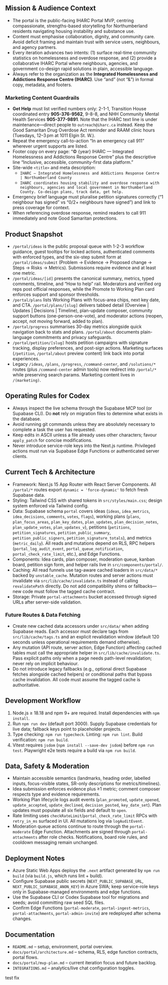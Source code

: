 ## Mission & Audience Context
- The portal is the public-facing IHARC Portal MVP, centring compassionate, strengths-based storytelling for Northumberland residents navigating housing instability and substance use.
- Content must emphasise collaboration, dignity, and community care. Avoid deficit framing and maintain trust with service users, neighbours, and agency partners.
- Every iteration advances two intents: (1) surface real-time community statistics on homelessness and overdose response, and (2) provide a collaborative IHARC Portal where neighbours, agencies, and government co-design rapid solutions in plain, accessible language.
- Always refer to the organization as the **Integrated Homelessness and Addictions Response Centre (IHARC)**. Use “and” (not “&”) in formal copy, metadata, and footers.

### Marketing Content Guardrails
- **Get Help** must list verified numbers only: 2-1-1, Transition House coordinated entry **905-376-9562**, 9-8-8, and NHH Community Mental Health Services **905-377-9891**. Note that the IHARC text line is under maintenance—direct people to `outreach@iharc.ca` instead. Keep the Good Samaritan Drug Overdose Act reminder and RAAM clinic hours (Tuesdays, 12–3 pm at 1011 Elgin St. W.).
- Repeat the emergency call-to-action “In an emergency call 911” wherever urgent supports are listed.
- Footer copy on every page: “© {year} IHARC — Integrated Homelessness and Addictions Response Centre” plus the descriptive line “Inclusive, accessible, community-first data platform.”
- Site-wide `<title>` and meta description:  
  - `IHARC — Integrated Homelessness and Addictions Response Centre | Northumberland County`  
  - `IHARC coordinates housing stability and overdose response with neighbours, agencies and local government in Northumberland County. Co-design plans, track data, get help.`
- Emergency brief language must pluralise petition signatures correctly (“1 neighbour has signed” vs “0/2+ neighbours have signed”) and link to press coverage for context.
- When referencing overdose response, remind readers to call 911 immediately and note Good Samaritan protections.

## Product Snapshot
- `/portal/ideas` is the public proposal queue with 1-2-3 workflow guidance, guest tooltips for locked actions, authenticated comments with enforced types, and the six-step submit form at `/portal/ideas/submit` (Problem → Evidence → Proposed change → Steps → Risks → Metrics). Submissions require evidence and at least one metric.
- `/portal/ideas/[id]` presents the canonical summary, metrics, typed comments, timeline, and “How to help” rail. Moderators and verified org reps post official responses, while the Promote to Working Plan card enforces support and sponsor thresholds.
- `/portal/plans` lists Working Plans with focus-area chips, next key date, and CTA. `/portal/plans/[slug]` delivers tabbed detail (Overview | Updates | Decisions | Timeline), plan-update composer, community support buttons (one-person-one-vote), and moderator actions (reopen, accept, not moving forward, added to plan).
- `/portal/progress` summarises 30-day metrics alongside quick navigation back to stats and plans. `/portal/about` documents plain-language commitments and privacy safeguards.
- `/portal/petition/[slug]` hosts petition campaigns with signature tracking, display preferences, and post-sign actions. Marketing surfaces (`/petition`, `/portal/about` preview content) link back into portal experiences.
- Legacy `/ideas`, `/plans`, `/progress`, `/command-center`, and `/solutions/*` routes (plus `/command-center` admin tools) now redirect into `/portal/*` while preserving search params. Marketing content lives in `/(marketing)`.

## Operating Rules for Codex
- Always inspect the live schema through the Supabase MCP tool (or Supabase CLI). Do **not** rely on migration files to determine what exists in the database.
- Avoid running git commands unless they are absolutely necessary to complete a task the user has requested.
- Keep edits in ASCII unless a file already uses other characters; favour `apply_patch` for concise modifications.
- Never introduce service-role keys into the Next.js runtime. Privileged actions must run via Supabase Edge Functions or authenticated server clients.

## Current Tech & Architecture
- Framework: Next.js 15 App Router with React Server Components. All `/portal/*` routes export `dynamic = 'force-dynamic'` to fetch fresh Supabase data.
- Styling: Tailwind CSS with shared tokens in `src/styles/main.css`; design system enforced via Tailwind config.
- Data: Supabase schema `portal` covers ideas (`ideas`, `idea_metrics`, `idea_decisions`, `comments`, `votes`, `flags`), working plans (`plans`, `plan_focus_areas`, `plan_key_dates`, `plan_updates`, `plan_decision_notes`, `plan_update_votes`, `plan_updates_v`), petitions (`petitions`, `petition_signatures`, `petition_public_summary`, `petition_public_signers`, `petition_signature_totals`), and metrics (`metric_daily`). All reads and mutations depend on RLS, RPC helpers (`portal_log_audit_event`, `portal_queue_notification`, `portal_check_rate_limit`, etc.), and Edge Functions.
- Components: Idea cards, plan composer, moderation queue, kanban board, petition sign form, and helper rails live in `src/components/portal/`.
- Caching: All read funnels use tag-aware cached loaders in `src/data/*` backed by `unstable_cache`. Mutation routes and server actions must invalidate via `src/lib/cache/invalidate.ts` instead of calling `revalidatePath` directly. Do not add compatibility shims or fallbacks—new code must follow the tagged cache contract.
- Storage: Private `portal-attachments` bucket accessed through signed URLs after server-side validation.

### Future Routes & Data Fetching
- Create new cached data accessors under `src/data/` when adding Supabase reads. Each accessor must declare tags from `src/lib/cache/tags.ts` and an explicit revalidation window (default 120 seconds unless operational requirements demand otherwise).
- Any mutation (API route, server action, Edge Function) affecting cached tables must call the appropriate helper in `src/lib/cache/invalidate.ts`. Pass explicit paths only when a page needs path-level revalidation; never rely on implicit behaviour.
- Do not introduce legacy fallbacks (e.g., optional direct Supabase fetches alongside cached helpers) or conditional paths that bypass cache invalidation. All code must assume the tagged cache is authoritative.

## Development Workflow
1. Node.js ≥ 18.18 and npm 9+ are required. Install dependencies with `npm install`.
2. Run `npm run dev` (default port 3000). Supply Supabase credentials for live data; fallback keys point to placeholder projects.
3. Type checking: `npm run typecheck`. Linting: `npm run lint`. Build verification: `npm run build`.
4. Vitest requires `jsdom` (`npm install --save-dev jsdom`) before `npm run test`. Playwright e2e tests require a build via `npm run build`.

## Data, Safety & Moderation
- Maintain accessible semantics (landmarks, heading order, labelled inputs, focus-visible states, SR-only descriptions for metrics/timelines).
- Idea submission enforces evidence plus ≥1 metric; comment composer respects type and evidence requirements.
- Working Plan lifecycle logs audit events (`plan_promoted`, `update_opened`, `update_accepted`, `update_declined`, `decision_posted`, `key_date_set`). Plan updates must populate all six fields and default to `open`.
- Rate limiting uses `checkRateLimit`/`portal_check_rate_limit` RPCs with `retry_in_ms` surfaced in UI. All mutations log via `logAuditEvent`.
- Moderation queue actions continue to route through the `portal-moderate` Edge Function. Attachments are signed through `portal-attachments` after role checks. Notifications, board role rules, and cooldown messaging remain unchanged.

## Deployment Notes
- Azure Static Web Apps deploys the `.next` artifact generated by `npm run build` (via `build.js`, which runs lint + build).
- Configure Supabase public secrets (`NEXT_PUBLIC_SUPABASE_URL`, `NEXT_PUBLIC_SUPABASE_ANON_KEY`) in Azure SWA; keep service-role keys only in Supabase-managed environments and edge functions.
- Use the Supabase CLI or Codex Supabase tool for migrations and seeds; avoid committing raw seed SQL files.
- Confirm Edge Functions (`portal-moderate`, `portal-ingest-metrics`, `portal-attachments`, `portal-admin-invite`) are redeployed after schema changes.

## Documentation
- `README.md` – setup, environment, portal overview.
- `docs/portal/architecture.md` – schema, RLS, edge function contracts, portal flows.
- `docs/portal/mvp-plan.md` – current iteration focus and future backlog.
- `INTEGRATIONS.md` – analytics/live chat configuration toggles.

test fix

